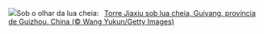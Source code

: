 ![](https://www.bing.com/th?id=OHR.GuiyangMoon_PT-BR6803105528_UHD.jpg&w=1000)Sob o olhar da lua cheia:&nbsp;&ensp;[Torre Jiaxiu sob lua cheia, Guiyang, província de Guizhou, China (© Wang Yukun/Getty Images)](https://www.bing.com/th?id=OHR.GuiyangMoon_PT-BR6803105528_UHD.jpg)
<br><br/>

